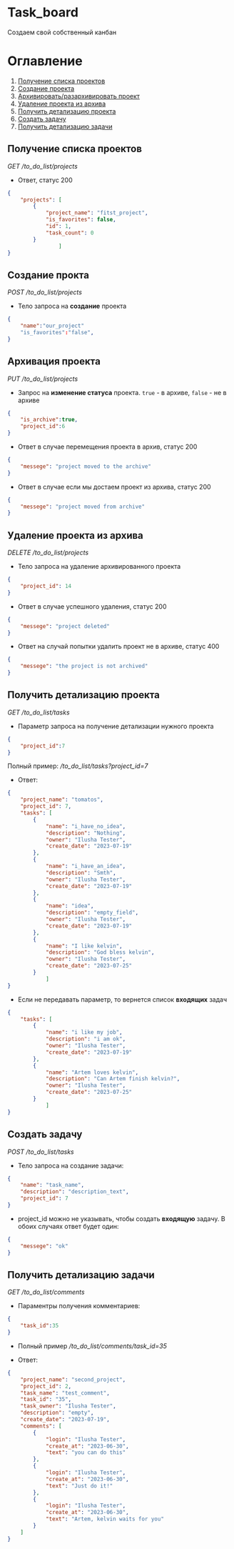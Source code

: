 # Task_board
Создаем свой собственный канбан

# Оглавление
1. [Получение списка проектов](#получение-списка-проектов)
2. [Создание проекта](#создание-проекта)
3. [Архивировать/разархивировать проект](#архивация-проекта)
4. [Удаление проекта из архива](#удаление-проекта-из-архива)
5. [Получить детализацию проекта](#получить-детализацию-проекта)
6. [Создать задачу](#создать-задачу)
7. [Получить детализацию задачи](#получить-детализацию-задачи)

## Получение списка проектов
*GET /to_do_list/projects*

- Ответ, статус 200
```json
{
    "projects": [
        {
            "project_name": "fitst_project",
            "is_favorites": false,
            "id": 1,
            "task_count": 0
        }
                ]
}
```

## Создание прокта
*POST /to_do_list/projects*
* Тело запроса на **создание** проекта
```json
{
    "name":"our_project"
    "is_favorites":"false",
}
```

## Архивация проекта
*PUT /to_do_list/projects*

- Запрос на **изменение статуса** проекта. ```true``` - в архиве, ```false``` - не в архиве
```json
{
    "is_archive":true,
    "project_id":6
}
```
* Ответ в случае перемещения проекта в архив, статус 200
```json
{
    "messege": "project moved to the archive"
}
```
* Ответ в случае если мы достаем проект из архива, статус 200
```json
{
    "messege": "project moved from archive"
}
```

## Удаление проекта из архива
*DELETE /to_do_list/projects*

* Тело запроса на удаление архивированного проекта
```json
{
    "project_id": 14
}
```
- Ответ в случае успешного удаления, статус 200
```json
{
    "messege": "project deleted"
}
```
- Ответ на случай попытки удалить проект не в архиве, статус 400
```json
{
    "messege": "the project is not archived"
}
```
## Получить детализацию проекта
*GET /to_do_list/tasks*

* Параметр запроса на получение детализации нужного проекта
```json
{
    "project_id":7
}
```
Полный пример:
*/to_do_list/tasks?project_id=7*
* Ответ:
```json
{
    "project_name": "tomatos",
    "project_id": 7,
    "tasks": [
        {
            "name": "i_have_no_idea",
            "description": "Nothing",
            "owner": "Ilusha Tester",
            "create_date": "2023-07-19"
        },
        {
            "name": "i_have_an_idea",
            "description": "Smth",
            "owner": "Ilusha Tester",
            "create_date": "2023-07-19"
        },
        {
            "name": "idea",
            "description": "empty_field",
            "owner": "Ilusha Tester",
            "create_date": "2023-07-19"
        },
        {
            "name": "I like kelvin",
            "description": "God bless kelvin",
            "owner": "Ilusha Tester",
            "create_date": "2023-07-25"
        }
            ]
}
```

- Если не передавать параметр, то вернется список **входящих** задач
```json
{
    "tasks": [
        {
            "name": "i like my job",
            "description": "i am ok",
            "owner": "Ilusha Tester",
            "create_date": "2023-07-19"
        },
        {
            "name": "Artem loves kelvin",
            "description": "Can Artem finish kelvin?",
            "owner": "Ilusha Tester",
            "create_date": "2023-07-25"
        }
            ]
}
```

## Создать задачу
*POST /to_do_list/tasks*

* Тело запроса на создание задачи:
```json
{
    "name": "task_name",
    "description": "description_text",
    "project_id": 7
}
```
- project_id можно не указывать, чтобы создать **входящую** задачу. В обоих случаях ответ будет один:
```json
{
    "messege": "ok"
}
```

## Получить детализацию задачи
*GET /to_do_list/comments*

* Параментры получения комментариев:
```json
{
    "task_id":35
}
```
* Полный пример */to_do_list/comments/task_id=35*

- Ответ:
```json
{
    "project_name": "second_project",
    "project_id": 2,
    "task_name": "test_comment",
    "task_id": "35",
    "task_owner": "Ilusha Tester",
    "description": "empty",
    "create_date": "2023-07-19",
    "comments": [
        {
            "login": "Ilusha Tester",
            "create_at": "2023-06-30",
            "text": "you can do this"
        },
        {
            "login": "Ilusha Tester",
            "create_at": "2023-06-30",
            "text": "Just do it!"
        },
        {
            "login": "Ilusha Tester",
            "create_at": "2023-06-30",
            "text": "Artem, kelvin waits for you"
        }
    ]
}
```


